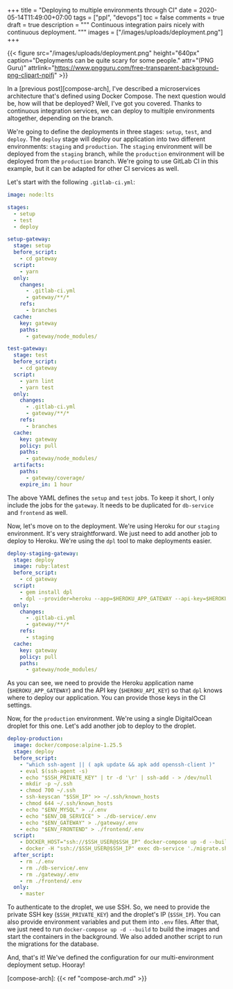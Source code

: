 +++
title = "Deploying to multiple environments through CI"
date = 2020-05-14T11:49:00+07:00
tags = ["ppl", "devops"]
toc = false
comments = true
draft = true
description = """
Continuous integration pairs nicely with continuous deployment.
"""
images = ["/images/uploads/deployment.png"]
+++

{{< figure src="/images/uploads/deployment.png"
height="640px"
caption="Deployments can be quite scary for some people."
attr="(PNG Guru)"
attrlink="https://www.pngguru.com/free-transparent-background-png-clipart-npifj" >}}

In a [previous post][compose-arch], I've described a microservices
architecture that's defined using Docker Compose. The next question
would be, how will that be deployed? Well, I've got you covered.
Thanks to continuous integration services, we can deploy to multiple
environments altogether, depending on the branch.

We're going to define the deployments in three stages: `setup`, `test`,
and `deploy`. The `deploy` stage will deploy our application into
two different environments: `staging` and `production`. The `staging`
environment will be deployed from the `staging` branch, while the
`production` environment will be deployed from the `production` branch.
We're going to use GitLab CI in this example, but it can be adapted
for other CI services as well.

Let's start with the following `.gitlab-ci.yml`:

```yml
image: node:lts

stages:
  - setup
  - test
  - deploy

setup-gateway:
  stage: setup
  before_script:
    - cd gateway
  script:
    - yarn
  only:
    changes:
      - .gitlab-ci.yml
      - gateway/**/*
    refs:
      - branches
  cache:
    key: gateway
    paths:
      - gateway/node_modules/

test-gateway:
  stage: test
  before_script:
    - cd gateway
  script:
    - yarn lint
    - yarn test
  only:
    changes:
      - .gitlab-ci.yml
      - gateway/**/*
    refs:
      - branches
  cache:
    key: gateway
    policy: pull
    paths:
      - gateway/node_modules/
  artifacts:
    paths:
      - gateway/coverage/
    expire_in: 1 hour
```

The above YAML defines the `setup` and `test` jobs. To keep it short, I
only include the jobs for the `gateway`. It needs to be duplicated for
`db-service` and `frontend` as well.

Now, let's move on to the deployment. We're using Heroku for our `staging`
environment. It's very straightforward. We just need to add another job
to deploy to Heroku. We're using the `dpl` tool to make deployments easier.

```yml
deploy-staging-gateway:
  stage: deploy
  image: ruby:latest
  before_script:
    - cd gateway
  script:
    - gem install dpl
    - dpl --provider=heroku --app=$HEROKU_APP_GATEWAY --api-key=$HEROKU_API_KEY
  only:
    changes:
      - .gitlab-ci.yml
      - gateway/**/*
    refs:
      - staging
  cache:
    key: gateway
    policy: pull
    paths:
      - gateway/node_modules/
```

As you can see, we need to provide the Heroku application name
(`$HEROKU_APP_GATEWAY`) and the API key (`$HEROKU_API_KEY`) so that `dpl`
knows where to deploy our application. You can provide those keys in the
CI settings.

Now, for the `production` environment. We're using a single DigitalOcean
droplet for this one. Let's add another job to deploy to the droplet.

```yml
deploy-production:
  image: docker/compose:alpine-1.25.5
  stage: deploy
  before_script:
    - "which ssh-agent || ( apk update && apk add openssh-client )"
    - eval $(ssh-agent -s)
    - echo "$SSH_PRIVATE_KEY" | tr -d '\r' | ssh-add - > /dev/null
    - mkdir -p ~/.ssh
    - chmod 700 ~/.ssh
    - ssh-keyscan "$SSH_IP" >> ~/.ssh/known_hosts
    - chmod 644 ~/.ssh/known_hosts
    - echo "$ENV_MYSQL" > ./.env
    - echo "$ENV_DB_SERVICE" > ./db-service/.env
    - echo "$ENV_GATEWAY" > ./gateway/.env
    - echo "$ENV_FRONTEND" > ./frontend/.env
  script:
    - DOCKER_HOST="ssh://$SSH_USER@$SSH_IP" docker-compose up -d --build
    - docker -H "ssh://$SSH_USER@$SSH_IP" exec db-service './migrate.sh'
  after_script:
    - rm ./.env
    - rm ./db-service/.env
    - rm ./gateway/.env
    - rm ./frontend/.env
  only:
    - master
```

To authenticate to the droplet, we use SSH. So, we need to provide the
private SSH key (`$SSH_PRIVATE_KEY`) and the droplet's IP (`$SSH_IP`).
You can also provide environment variables and put them into `.env` files.
After that, we just need to run `docker-compose up -d --build` to build
the images and start the containers in the background. We also added
another script to run the migrations for the database.

And, that's it! We've defined the configuration for our multi-environment
deployment setup. Hooray!

[compose-arch]: {{< ref "compose-arch.md" >}}

